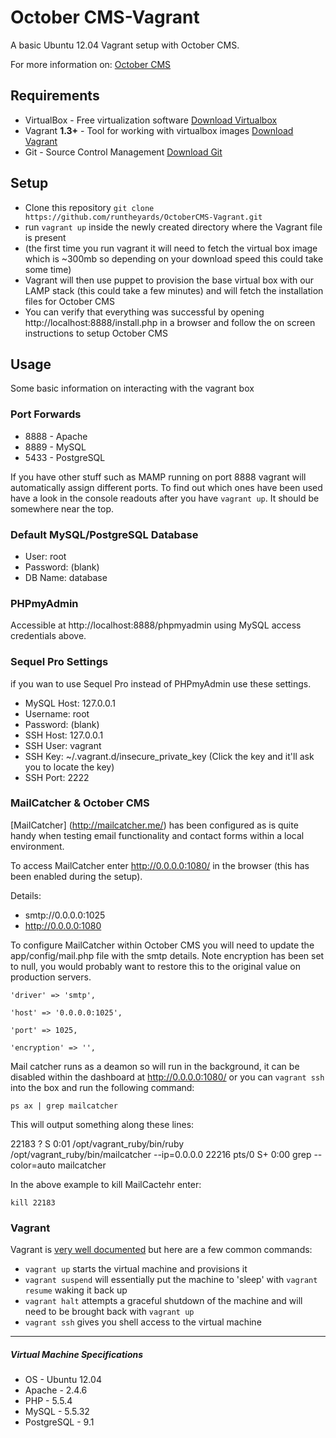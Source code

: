 # October CMS-Vagrant

A basic Ubuntu 12.04 Vagrant setup with October CMS.

For more information on: [October CMS](http://octobercms.com/)

## Requirements

* VirtualBox - Free virtualization software [Download Virtualbox](https://www.virtualbox.org/wiki/Downloads)
* Vagrant **1.3+** - Tool for working with virtualbox images [Download Vagrant](https://www.vagrantup.com)
* Git - Source Control Management [Download Git](http://git-scm.com/downloads)

## Setup

* Clone this repository `git clone https://github.com/runtheyards/OctoberCMS-Vagrant.git`
* run `vagrant up` inside the newly created directory where the Vagrant file is present
* (the first time you run vagrant it will need to fetch the virtual box image which is ~300mb so depending on your download speed this could take some time)
* Vagrant will then use puppet to provision the base virtual box with our LAMP stack (this could take a few minutes) and will fetch the installation files for October CMS
* You can verify that everything was successful by opening http://localhost:8888/install.php in a browser and follow the on screen instructions to setup October CMS

## Usage

Some basic information on interacting with the vagrant box

### Port Forwards

* 8888 - Apache
* 8889 - MySQL 
* 5433 - PostgreSQL

If you have other stuff such as MAMP running on port 8888 vagrant will automatically assign different ports. To find out which ones have been used have a look in the console readouts after you have `vagrant up`. It should be somewhere near the top.

### Default MySQL/PostgreSQL Database

* User: root
* Password: (blank)
* DB Name: database


### PHPmyAdmin

Accessible at http://localhost:8888/phpmyadmin using MySQL access credentials above.

### Sequel Pro Settings
if you wan to use Sequel Pro instead of PHPmyAdmin use these settings.

* MySQL Host: 127.0.0.1
* Username: root
* Password: (blank)
* SSH Host: 127.0.0.1
* SSH User: vagrant
* SSH Key: ~/.vagrant.d/insecure_private_key (Click the key and it'll ask you to locate the key)
* SSH Port: 2222

### MailCatcher & October CMS
[MailCatcher] (http://mailcatcher.me/) has been configured as is quite handy when testing email functionality and contact forms within a local environment. 

To access MailCatcher enter http://0.0.0.0:1080/ in the browser (this has been enabled during the setup).

Details:

* smtp://0.0.0.0:1025
* http://0.0.0.0:1080

To configure MailCatcher within October CMS you will need to update the app/config/mail.php file with the smtp details. Note encryption has been set to null, you would probably want to restore this to the original value on production servers. 

`'driver' => 'smtp',`

`'host' => '0.0.0.0:1025',`

`'port' => 1025,`

`'encryption' => '',`

Mail catcher runs as a deamon so will run in the background, it can be disabled within the dashboard at http://0.0.0.0:1080/ or you can `vagrant ssh` into the box and run the following command:

`ps ax | grep mailcatcher` 

This will output something along these lines:

22183 ?        S      0:01 /opt/vagrant_ruby/bin/ruby /opt/vagrant_ruby/bin/mailcatcher --ip=0.0.0.0
22216 pts/0    S+     0:00 grep --color=auto mailcatcher

In the above example to kill MailCactehr enter:

`kill 22183`

### Vagrant

Vagrant is [very well documented](https://docs.vagrantup.com/v2/) but here are a few common commands:

* `vagrant up` starts the virtual machine and provisions it
* `vagrant suspend` will essentially put the machine to 'sleep' with `vagrant resume` waking it back up
* `vagrant halt` attempts a graceful shutdown of the machine and will need to be brought back with `vagrant up`
* `vagrant ssh` gives you shell access to the virtual machine


----
##### Virtual Machine Specifications #####

* OS     - Ubuntu 12.04
* Apache - 2.4.6
* PHP    - 5.5.4
* MySQL  - 5.5.32
* PostgreSQL - 9.1
